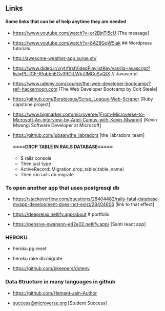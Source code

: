 ## Links

#### Some links that can be of help anytime they are needed

* https://www.youtube.com/watch?v=or2BjnTI5cU [The message]
* https://www.youtube.com/watch?v=8AZ8GqW5iak ## Wordpress tutorials
* http://awesome-weather-app.surge.sh/
* https://www.dideo.ir/v/yt/firstVideoPlaylistKey/vanilla-javascript?list=PLillGF-RfqbbnEGy3ROiLWk7JMCuSyQtX // Javascript
* https://www.udemy.com/course/the-web-developer-bootcamp/?ref=hackernoon.com [The Web Developer Bootcamp by Colt Steele]
* https://github.com/Berabjesus/Scrap_League-Web-Scraper [Ruby capstone project]

* https://www.bigmarker.com/microverse/[From-Microverse-to-Microsoft-An-interview-by-Ariel-Camus-with-Kevin-Mwangi] [Kevin Mwangi Software Developer at Microsoft]

* https://github.com/jubaan/the_labradors [the_labradors_team]

  #### ====DROP TABLE IN RAILS DATABASE=====
  -   $ rails console
  -   Then just type
  -   ActiveRecord::Migration.drop_table(:table_name)
  -   Then run rails db:migrate

### To open another app that uses postgresql db
* https://stackoverflow.com/questions/28404482/rails-fatal-database-myapp-development-does-not-exist/28404606 [link to that effect]

* https://deeprelax.netlify.app/about # portfolio
* https://pensive-swanson-e42e02.netlify.app/ [Santi react app]

### HEROKU 
* heroku pg:reset
* heroku rake db:migrate

* https://github.com/bkeepers/dotenv

### Data Structure in many languages in github
* https://github.com/Hemant-Jain-Author

* success@microverse.org [Student Success]
